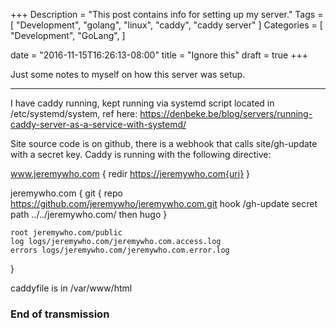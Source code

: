 +++
Description = "This post contains info for setting up my server."
Tags = [
  "Development",
  "golang",
  "linux",
  "caddy",
  "caddy server"
]
Categories = [
  "Development",
  "GoLang",
]

date = "2016-11-15T16:26:13-08:00"
title = "Ignore this"
draft = true
+++

Just some notes to myself on how this server was setup.

<!--more-->
---
I have caddy running, kept running via systemd script located in /etc/systemd/system, ref here: https://denbeke.be/blog/servers/running-caddy-server-as-a-service-with-systemd/

Site source code is on github, there is a webhook that calls site/gh-update with a secret key.
Caddy is running with the following directive:

www.jeremywho.com {
    redir https://jeremywho.com{uri}
}

jeremywho.com {
    git {
        repo https://github.com/jeremywho/jeremywho.com.git
        hook /gh-update secret
        path ../../jeremywho.com/
       	then hugo
    }


    root jeremywho.com/public
    log logs/jeremywho.com/jeremywho.com.access.log
    errors logs/jeremywho.com/jeremywho.com.error.log
}

caddyfile is in /var/www/html

### End of transmission